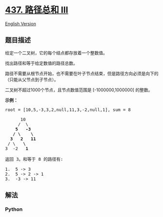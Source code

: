 # [437. 路径总和 III](https://leetcode-cn.com/problems/path-sum-iii)

[English Version](/leetcode/0400-0499/0437.Path%20Sum%20III/README_EN.md)

## 题目描述

<!-- 这里写题目描述 -->

<p>给定一个二叉树，它的每个结点都存放着一个整数值。</p>

<p>找出路径和等于给定数值的路径总数。</p>

<p>路径不需要从根节点开始，也不需要在叶子节点结束，但是路径方向必须是向下的（只能从父节点到子节点）。</p>

<p>二叉树不超过1000个节点，且节点数值范围是 [-1000000,1000000] 的整数。</p>

<p><strong>示例：</strong></p>

<pre>root = [10,5,-3,3,2,null,11,3,-2,null,1], sum = 8

      10
     /  \
    <strong>5</strong>   <strong>-3</strong>
   <strong>/</strong> <strong>\</strong>    <strong>\</strong>
  <strong>3</strong>   <strong>2</strong>   <strong>11</strong>
 / \   <strong>\</strong>
3  -2   <strong>1</strong>

返回 3。和等于 8 的路径有:

1.  5 -&gt; 3
2.  5 -&gt; 2 -&gt; 1
3.  -3 -&gt; 11
</pre>


## 解法

<!-- 这里可写通用的实现逻辑 -->

<!-- tabs:start -->

### **Python**

<!-- 这里可写当前语言的特殊实现逻辑 -->

```python

```

<!-- tabs:end -->

